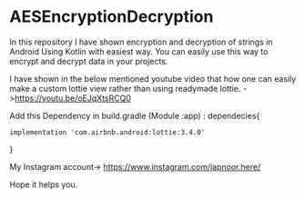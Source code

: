 # AESEncryptionDecryption

In this repository I have shown encryption and decryption of strings in Android Using Kotlin with easiest way. 
You can easily use this way to encrypt and decrypt data in your projects. 

I have shown in the below mentioned youtube video that how one can easily make a custom lottie view rather than using readymade lottie. ->https://youtu.be/oEJqXtsRCQ0

 Add this Dependency in build.gradle (Module :app) : 
dependecies{

    implementation 'com.airbnb.android:lottie:3.4.0'

}

My Instagram account-> https://www.instagram.com/japnoor.here/

Hope it helps you.
